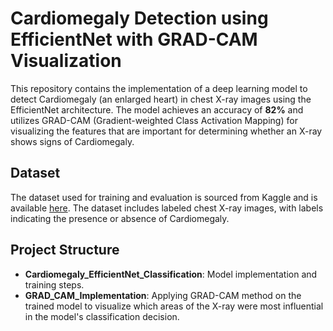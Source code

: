 # Cardiomegaly Detection using EfficientNet with GRAD-CAM Visualization

This repository contains the implementation of a deep learning model to detect Cardiomegaly (an enlarged heart) in chest X-ray images using the EfficientNet architecture. The model achieves an accuracy of **82%** and utilizes GRAD-CAM (Gradient-weighted Class Activation Mapping) for visualizing the features that are important for determining whether an X-ray shows signs of Cardiomegaly.

## Dataset
The dataset used for training and evaluation is sourced from Kaggle and is available [here](https://www.kaggle.com/datasets/rahimanshu/cardiomegaly-disease-prediction-using-cnn). The dataset includes labeled chest X-ray images, with labels indicating the presence or absence of Cardiomegaly.

## Project Structure
 - **Cardiomegaly_EfficientNet_Classification**: Model implementation and training steps.
 - **GRAD_CAM_Implementation**: Applying GRAD-CAM method on the trained model to visualize which areas of the X-ray were most influential in the model's classification decision.
